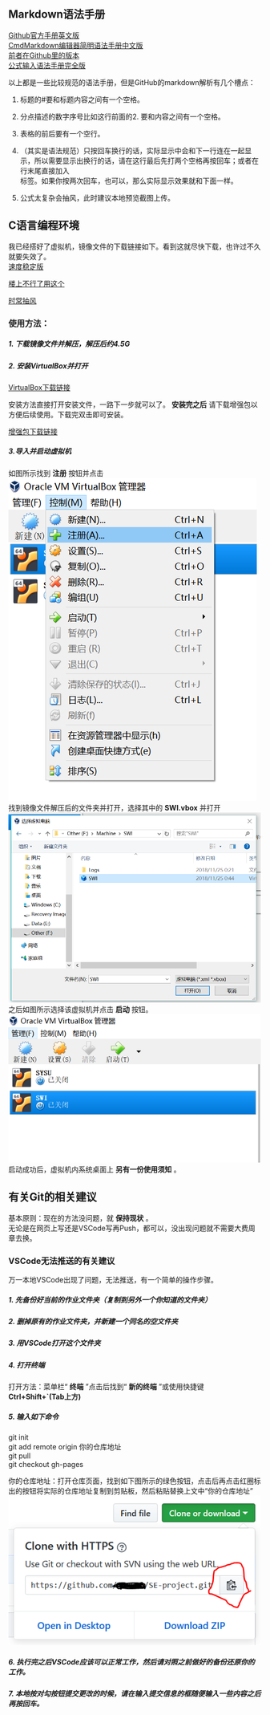 ## Markdown语法手册

[Github官方手册英文版](https://guides.github.com/features/mastering-markdown/)<br>
[CmdMarkdown编辑器简明语法手册中文版](https://www.zybuluo.com/mdeditor?url=https%3A%2F%2Fwww.zybuluo.com%2Fstatic%2Feditor%2Fmd-help.markdown)<br>
[前者在Github里的版本](https://github.com/gnipbao/markdown-handbook)<br>
[公式输入语法手册完全版](https://www.zybuluo.com/codeep/note/163962)<br>

以上都是一些比较规范的语法手册，但是GitHub的markdown解析有几个槽点：

1. 标题的#要和标题内容之间有一个空格。
2. 分点描述的数字序号比如这行前面的2. 要和内容之间有一个空格。
3. 表格的前后要有一个空行。
4. （其实是语法规范）只按回车换行的话，实际显示中会和下一行连在一起显示，所以需要显示出换行的话，请在这行最后先打两个空格再按回车；或者在行末尾直接加入<br>标签。如果你按两次回车，也可以，那么实际显示效果就和下面一样。

5. 公式太复杂会抽风，此时建议本地预览截图上传。

## C语言编程环境

我已经搭好了虚拟机，镜像文件的下载链接如下。看到这就尽快下载，也许过不久就要失效了。<br>
[速度稳定版](http://172.18.40.92:8080/SWI.7z)

[楼上不行了用这个](http://172.18.43.207/SWI.7z)

[时常抽风](http://172.18.40.92:8000/SWI.7z)

### 使用方法：

##### 1. 下载镜像文件并解压，解压后约4.5G

##### 2. 安装VirtualBox并打开

[VirtualBox下载链接](https://download.virtualbox.org/virtualbox/5.2.22/VirtualBox-5.2.22-126460-Win.exe)

安装方法直接打开安装文件，一路下一步就可以了。
**安装完之后** 请下载增强包以方便后续使用。下载完双击即可安装。

[增强包下载链接](https://download.virtualbox.org/virtualbox/5.2.22/Oracle_VM_VirtualBox_Extension_Pack-5.2.22.vbox-extpack)

##### 3.导入并启动虚拟机

如图所示找到 **注册** 按钮并点击
![](register.png)<br>
找到镜像文件解压后的文件夹并打开，选择其中的 **SWI.vbox** 并打开
![](choose.png)<br>
之后如图所示选择该虚拟机并点击 **启动** 按钮。
![](start.png)<br>
启动成功后，虚拟机内系统桌面上 **另有一份使用须知** 。

## 有关Git的相关建议

基本原则：现在的方法没问题，就 **保持现状** 。<br>
无论是在网页上写还是VSCode写再Push，都可以，没出现问题就不需要大费周章去换。

### VSCode无法推送的有关建议

万一本地VSCode出现了问题，无法推送，有一个简单的操作步骤。

##### 1. 先备份好当前的作业文件夹（复制到另外一个你知道的文件夹）

##### 2. 删掉原有的作业文件夹，并新建一个同名的空文件夹

##### 3. 用VSCode打开这个文件夹

##### 4. 打开终端

打开方法：菜单栏“ **终端** ”点击后找到“ **新的终端** ”或使用快捷键 **Ctrl+Shift+`(Tab上方)**

##### 5. 输入如下命令

git init<br>
git add remote origin 你的仓库地址<br>
git pull<br>
git checkout gh-pages<br>

你的仓库地址：打开仓库页面，找到如下图所示的绿色按钮，点击后再点击红圈标出的按钮将实际的仓库地址复制到剪贴板，然后粘贴替换上文中“你的仓库地址”<br>
![](address.png)

##### 6. 执行完之后VSCode应该可以正常工作，然后请对照之前做好的备份还原你的工作。

##### 7. 本地按对勾按钮提交更改的时候，请在输入提交信息的框随便输入一些内容之后再按回车。